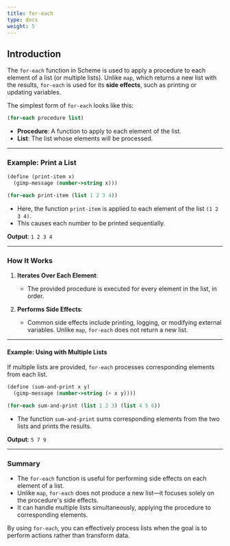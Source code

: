 ```yaml
---
title: for-each
type: docs
weight: 5
---
```


## Introduction

The `for-each` function in Scheme is used to apply a procedure to each element of a list (or multiple lists). Unlike `map`, which returns a new list with the results, `for-each` is used for its **side effects**, such as printing or updating variables.

The simplest form of `for-each` looks like this:

```scheme
(for-each procedure list)
```

- **Procedure**: A function to apply to each element of the list.
- **List**: The list whose elements will be processed.

---

### Example: Print a List

```scheme
(define (print-item x)
  (gimp-message (number->string x)))

(for-each print-item (list 1 2 3 4))
```

- Here, the function `print-item` is applied to each element of the list `(1 2 3 4)`.  
- This causes each number to be printed sequentially.

**Output**: `1 2 3 4`

---

### How It Works

1. **Iterates Over Each Element**:
   - The provided procedure is executed for every element in the list, in order.

2. **Performs Side Effects**:
   - Common side effects include printing, logging, or modifying external variables. Unlike `map`, `for-each` does not return a new list.

---

#### Example: Using with Multiple Lists

If multiple lists are provided, `for-each` processes corresponding elements from each list.

```scheme
(define (sum-and-print x y)
  (gimp-message (number->string (+ x y))))

(for-each sum-and-print (list 1 2 3) (list 4 5 6))
```

- The function `sum-and-print` sums corresponding elements from the two lists and prints the results.

**Output**: `5 7 9`

---

### Summary

- The `for-each` function is useful for performing side effects on each element of a list.
- Unlike `map`, `for-each` does not produce a new list—it focuses solely on the procedure's side effects.
- It can handle multiple lists simultaneously, applying the procedure to corresponding elements.

By using `for-each`, you can effectively process lists when the goal is to perform actions rather than transform data.
